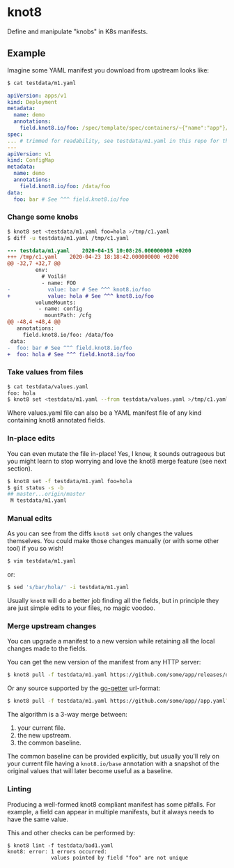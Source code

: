 # knot8

Define and manipulate "knobs" in K8s manifests.

## Example

Imagine some YAML manifest you download from upstream looks like:

```sh
$ cat testdata/m1.yaml
```
```yaml
apiVersion: apps/v1
kind: Deployment
metadata:
  name: demo
  annotations:
    field.knot8.io/foo: /spec/template/spec/containers/~{"name":"app"}/env/~{"name":"FOO"}/value
spec:
... # trimmed for readability, see testdata/m1.yaml in this repo for the full example
---
apiVersion: v1
kind: ConfigMap
metadata:
  name: demo
  annotations:
    field.knot8.io/foo: /data/foo
data:
  foo: bar # See ^^^ field.knot8.io/foo
```

### Change some knobs

```sh
$ knot8 set <testdata/m1.yaml foo=hola >/tmp/c1.yaml
$ diff -u testdata/m1.yaml /tmp/c1.yaml
```
```diff
--- testdata/m1.yaml	2020-04-15 10:08:26.000000000 +0200
+++ /tmp/c1.yaml	2020-04-23 18:18:42.000000000 +0200
@@ -32,7 +32,7 @@
         env:
           # Voilá!
           - name: FOO
-            value: bar # See ^^^ knot8.io/foo
+            value: hola # See ^^^ knot8.io/foo
         volumeMounts:
          - name: config
            mountPath: /cfg
@@ -48,4 +48,4 @@
   annotations:
     field.knot8.io/foo: /data/foo
 data:
-  foo: bar # See ^^^ field.knot8.io/foo
+  foo: hola # See ^^^ field.knot8.io/foo
```

### Take values from files

```sh
$ cat testdata/values.yaml
foo: hola
$ knot8 set <testdata/m1.yaml --from testdata/values.yaml >/tmp/c1.yaml
```

Where values.yaml file can also be a YAML manifest file of any kind containing knot8 annotated fields.

### In-place edits

You can even mutate the file in-place!
Yes, I know, it sounds outrageous but you might learn to stop worrying and love the knot8 merge feature (see next section).

```sh
$ knot8 set -f testdata/m1.yaml foo=hola
$ git status -s -b
## master...origin/master
 M testdata/m1.yaml
```

### Manual edits

As you can see from the diffs `knot8 set` only changes the values themselves.
You could make those changes manually (or with some other tool) if you so wish!

```sh
$ vim testdata/m1.yaml
```

or:

```sh
$ sed 's/bar/hola/' -i testdata/m1.yaml
```

Usually `knot8` will do a better job finding all the fields, but in principle they are just simple edits
to your files, no magic voodoo.

### Merge upstream changes

You can upgrade a manifest to a new version while retaining all the local changes made to the fields.

You can get the new version of the manifest from any HTTP server:

```sh
$ knot8 pull -f testdata/m1.yaml https://github.com/some/app/releases/download/v1.2.3/app.yaml
```

Or any source supported by the [go-getter](https://github.com/hashicorp/go-getter#url-format) url-format:

```sh
$ knot8 pull -f testdata/m1.yaml https://github.com/some/app//app.yaml?ref=dev
```

The algorithm is a 3-way merge between:

1. your current file.
2. the new upstream.
3. the common baseline.

The common baseline can be provided explicitly, but usually you'll rely on your current file having
a `knot8.io/base` annotation with a snapshot of the original values that will later become useful as a baseline.

### Linting

Producing a well-formed knot8 compliant manifest has some pitfalls. For example, a field can appear
in multiple manifests, but it always needs to have the same value.

This and other checks can be performed by:

```
$ knot8 lint -f testdata/bad1.yaml
knot8: error: 1 errors occurred:
              values pointed by field "foo" are not unique
```
